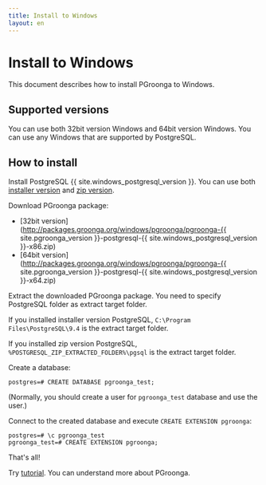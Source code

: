```yaml
---
title: Install to Windows
layout: en
---
```


# Install to Windows

This document describes how to install PGroonga to Windows.

## Supported versions

You can use both 32bit version Windows and 64bit version Windows. You can use any Windows that are supported by PostgreSQL.

## How to install

Install PostgreSQL {{ site.windows_postgresql_version }}. You can use both [installer version](http://www.enterprisedb.com/products-services-training/pgdownload) and [zip version](http://www.enterprisedb.com/products-services-training/pgbindownload).

Download PGroonga package:

  * [32bit version](http://packages.groonga.org/windows/pgroonga/pgroonga-{{ site.pgroonga_version }}-postgresql-{{ site.windows_postgresql_version }}-x86.zip)
  * [64bit version](http://packages.groonga.org/windows/pgroonga/pgroonga-{{ site.pgroonga_version }}-postgresql-{{ site.windows_postgresql_version }}-x64.zip)

Extract the downloaded PGroonga package. You need to specify PostgreSQL folder as extract target folder.

If you installed installer version PostgreSQL, `C:\Program Files\PostgreSQL\9.4` is the extract target folder.

If you installed zip version PostgreSQL, `%POSTGRESQL_ZIP_EXTRACTED_FOLDER%\pgsql` is the extract target folder.

Create a database:

```text
postgres=# CREATE DATABASE pgroonga_test;
```

(Normally, you should create a user for `pgroonga_test` database and use the user.)

Connect to the created database and execute `CREATE EXTENSION pgroonga`:

```text
postgres=# \c pgroonga_test
pgroonga_test=# CREATE EXTENSION pgroonga;
```

That's all!

Try [tutorial](../tutorial/). You can understand more about PGroonga.
